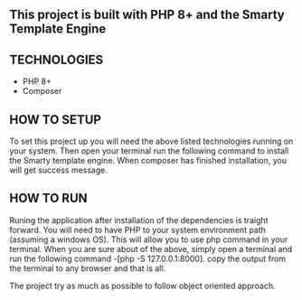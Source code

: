 ## This project is built with PHP 8+ and the Smarty Template Engine

## TECHNOLOGIES
- PHP 8+
- Composer

## HOW TO SETUP
To set this project up you will need the above listed technologies running on your system.
Then open your terminal run the following command <composer update> to install the Smarty template engine. When composer has finished installation, you will get success message.

## HOW TO RUN
Runing the application after installation of the dependencies is traight forward. You will need to have PHP to your system environment path (assuming a windows OS). This will allow you to use php command in your terminal. When you are sure about of the above, simply open a terminal and run the following command -[php -S 127.0.0.1:8000]. copy the output from the terminal to any browser and that is all.


The project try as much as possible to follow object oriented approach.


